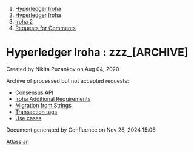 1. [Hyperledger Iroha](index.html)
2. [Hyperledger Iroha](Hyperledger-Iroha_20873224.html)
3. [Iroha 2](Iroha-2_21012047.html)
4. [Requests for Comments](Requests-for-Comments_21016001.html)

# Hyperledger Iroha : zzz\_\[ARCHIVE]

Created by Nikita Puzankov on Aug 04, 2020

Archive of processed but not accepted requests:

- [Consensus API](Consensus-API_21017000.html)
- [Iroha Additional Requirements](Iroha-Additional-Requirements_21012444.html)
- [Migration from Strings](Migration-from-Strings_21016362.html)
- [Transaction tags](Transaction-tags_21012333.html)
- [Use cases](Use-cases_21016413.html)

Document generated by Confluence on Nov 26, 2024 15:06

[Atlassian](http://www.atlassian.com/)
